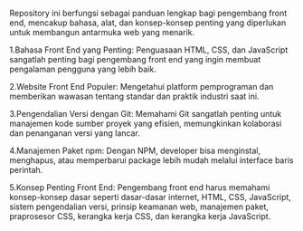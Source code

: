Repository ini berfungsi sebagai panduan lengkap bagi pengembang front end, mencakup bahasa, alat, dan konsep-konsep penting yang diperlukan untuk membangun antarmuka web yang menarik.

1.Bahasa Front End yang Penting: Penguasaan HTML, CSS, dan JavaScript sangatlah penting bagi pengembang front end yang ingin membuat pengalaman pengguna yang lebih baik.

2.Website Front End Populer: Mengetahui platform pemprograman dan memberikan wawasan tentang standar dan praktik industri saat ini.

3.Pengendalian Versi dengan Git: Memahami Git sangatlah penting untuk manajemen kode sumber proyek yang efisien, memungkinkan kolaborasi dan penanganan versi yang lancar.

4.Manajemen Paket npm: Dengan NPM, developer bisa menginstal, menghapus, atau memperbarui package lebih mudah melalui interface baris perintah.

5.Konsep Penting Front End: Pengembang front end harus memahami konsep-konsep dasar seperti dasar-dasar internet, HTML, CSS, JavaScript, sistem pengendalian versi, prinsip keamanan web, manajemen paket, praprosesor CSS, kerangka kerja CSS, dan kerangka kerja JavaScript.
